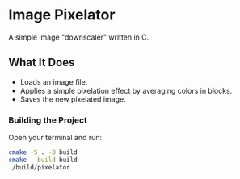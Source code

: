# Image Pixelator

A simple image "downscaler" written in C.

## What It Does

- Loads an image file.
- Applies a simple pixelation effect by averaging colors in blocks.
- Saves the new pixelated image.

### Building the Project

Open your terminal and run:

```bash
cmake -S . -B build
cmake --build build
./build/pixelator
```

